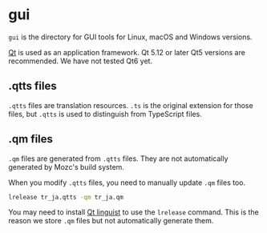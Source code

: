 # gui

`gui` is the directory for GUI tools for Linux, macOS and Windows versions.

[Qt](https://github.com/qt/qtbase) is used as an application framework.
Qt 5.12 or later Qt5 versions are recommended.
We have not tested Qt6 yet.

## .qtts files

`.qtts` files are translation resources.
`.ts` is the original extension for those files,
but `.qtts` is used to distinguish from TypeScript files.

## .qm files

`.qm` files are generated from `.qtts` files.
They are not automatically generated by Mozc's build system.

When you modify `.qtts` files, you need to manually update `.qm` files too.

```sh
lrelease tr_ja.qtts -qm tr_ja.qm
```

You may need to install
[Qt linguist](https://doc.qt.io/qt-5/linguist-manager.html)
to use the `lrelease` command.
This is the reason we store `.qm` files but not automatically generate them.
